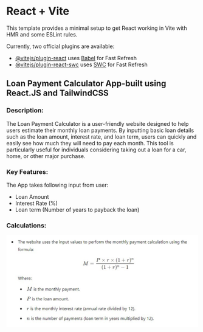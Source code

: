 # React + Vite

This template provides a minimal setup to get React working in Vite with HMR and some ESLint rules.

Currently, two official plugins are available:

- [@vitejs/plugin-react](https://github.com/vitejs/vite-plugin-react/blob/main/packages/plugin-react/README.md) uses [Babel](https://babeljs.io/) for Fast Refresh
- [@vitejs/plugin-react-swc](https://github.com/vitejs/vite-plugin-react-swc) uses [SWC](https://swc.rs/) for Fast Refresh

## Loan Payment Calculator App-built using React.JS and TailwindCSS

### Description:

The Loan Payment Calculator is a user-friendly website designed to help users estimate their monthly loan payments. By inputting basic loan details such as the loan amount, interest rate, and loan term, users can quickly and easily see how much they will need to pay each month. This tool is particularly useful for individuals considering taking out a loan for a car, home, or other major purchase.

### Key Features:

The App takes following input from user:

- Loan Amount
- Interest Rate (%)
- Loan term (Number of years to payback the loan)

### Calculations:

![Calculation Formula](calculation_formula.png)
